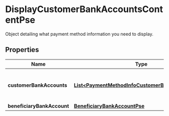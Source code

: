 

# DisplayCustomerBankAccountsContentPse

Object detailing what payment method information you need to display.

## Properties

| Name | Type | Description | Notes |
|------------ | ------------- | ------------- | -------------|
|**customerBankAccounts** | [**List&lt;PaymentMethodInfoCustomerBankAccountsPse&gt;**](PaymentMethodInfoCustomerBankAccountsPse.md) | Array of customer bank account objects. |  [optional] |
|**beneficiaryBankAccount** | [**BeneficiaryBankAccountPse**](BeneficiaryBankAccountPse.md) |  |  [optional] |



